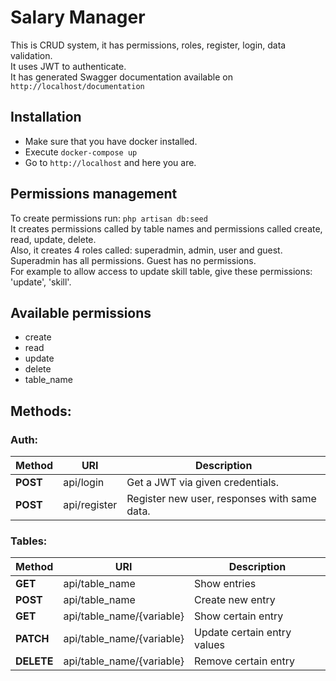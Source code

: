 # Salary Manager
This is CRUD system, it has permissions, roles, register, login, data validation.  
It uses JWT to authenticate.  
It has generated Swagger documentation available on `http://localhost/documentation`
## Installation
*  Make sure that you have docker installed.
*  Execute `docker-compose up`
*  Go to `http://localhost` and here you are.
## Permissions management
To create permissions run: `php artisan db:seed`  
It creates permissions called by table names and permissions called create, read, update, delete.  
Also, it creates 4 roles called: superadmin, admin, user and guest.  
Superadmin has all permissions. Guest has no permissions.  
For example to allow access to update skill table, give these permissions: 'update', 'skill'.
## Available permissions
*  create
*  read
*  update
*  delete
*  table_name
## Methods:
### Auth:
| Method | URI | Description |
|----------------|---------|----------------|
| **POST** | api/login | Get a JWT via given credentials. |
| **POST** | api/register | Register new user, responses with same data. |
### Tables:
| Method | URI | Description |
|----------------|---------|----------------|
| **GET** | api/table_name | Show entries |
| **POST** | api/table_name | Create new entry |
| **GET** | api/table_name/{variable} | Show certain entry |
| **PATCH** | api/table_name/{variable} | Update certain entry values |
| **DELETE** | api/table_name/{variable} | Remove certain entry |
